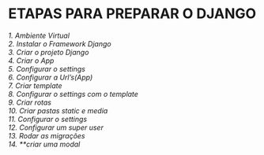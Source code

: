 # ETAPAS PARA PREPARAR O DJANGO

_1. Ambiente Virtual  
2. Instalar o Framework Django  
3. Criar o projeto Django   
4. Criar o App  
5. Configurar o settings  
6. Configurar a Url’s(App)  
7. Criar template  
8. Configurar o settings com o template  
9. Criar rotas  
10. Criar pastas static e media  
11. Configurar o settings  
12. Configurar um super user  
13. Rodar as migrações  
14. **criar uma modal_ 
